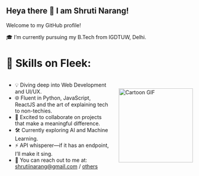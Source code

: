 ## Heya there 👋 I am Shruti Narang!
Welcome to my GitHub profile!


🎓 I’m currently pursuing my B.Tech from IGDTUW, Delhi.


# 🔧 Skills on Fleek:
<div style="display: flex; align-items: center; justify-content: space-between;">
  <div>
    <ul>
      <li>💡 Diving deep into Web Development and UI/UX.</li>
      <li>🌐 Fluent in Python, JavaScript, ReactJS and the art of explaining tech to non-techies.</li>
      <li>💛 Excited to collaborate on projects that make a meaningful difference.</li>
      <li>🛠️ Currently exploring AI and Machine Learning.</li>
      <li>⚡ API whisperer—if it has an endpoint, I’ll make it sing.</li>
      <li>📧 You can reach out to me at: <a href="mailto:shrutiinarang@gmail.com">shrutiinarang@gmail.com</a> / <a href="#">others</a></li>
    </ul>
  </div>
  <div>
    <img src="https://media1.tenor.com/m/NYrgLNGuy7YAAAAd/the-c-programming-language-uncle-dane.gif" alt="Cartoon GIF" width="200" style="margin-left: 20px;"/>
  </div>



<!--
**Shruti-Narang/Shruti-Narang** is a ✨ _special_ ✨ repository because its `README.md` (this file) appears on your GitHub profile.

Here are some ideas to get you started:

- 🔭 I’m currently working on ...
- 🌱 I’m currently learning ...
- 👯 I’m looking to collaborate on ...
- 🤔 I’m looking for help with ...
- 💬 Ask me about ...
- 📫 How to reach me: ...
- 😄 Pronouns: ...
- ⚡ Fun fact: ...
-->
